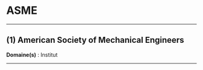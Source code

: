 # ASME

--------------------

## (1) American Society of Mechanical Engineers

**Domaine(s)** : Institut

--------------------